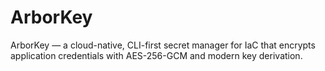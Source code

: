 # ArborKey
ArborKey — a cloud-native, CLI-first secret manager for IaC that encrypts application credentials with AES-256-GCM and modern key derivation.
